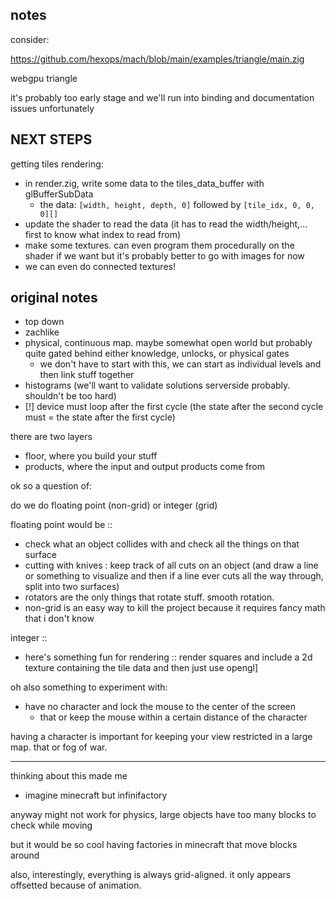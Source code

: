 ## notes

consider:

https://github.com/hexops/mach/blob/main/examples/triangle/main.zig

webgpu triangle

it's probably too early stage and we'll run into binding and documentation issues unfortunately

## NEXT STEPS

getting tiles rendering:

- in render.zig, write some data to the tiles_data_buffer with glBufferSubData
   - the data: `[width, height, depth, 0]` followed by `[tile_idx, 0, 0, 0][]`
- update the shader to read the data (it has to read the width/height,… first to know what index to read from)
- make some textures. can even program them procedurally on the shader if we want but
  it's probably better to go with images for now
- we can even do connected textures!


## original notes

- top down
- zachlike
- physical, continuous map. maybe somewhat open world but probably quite gated
  behind either knowledge, unlocks, or physical gates
  - we don't have to start with this, we can start as individual levels and then link stuff
     together
- histograms (we'll want to validate solutions serverside probably. shouldn't be too hard)
- [!] device must loop after the first cycle (the state after the second cycle must = the
  state after the first cycle)

there are two layers

- floor, where you build your stuff
- products, where the input and output products come from

ok so a question of:

do we do floating point (non-grid) or integer (grid)

floating point would be ::

- check what an object collides with and check all the things on that surface
- cutting with knives : keep track of all cuts on an object (and draw a line or something
  to visualize and then if a line ever cuts all the way through, split into two surfaces)
- rotators are the only things that rotate stuff. smooth rotation.
- non-grid is an easy way to kill the project because it requires fancy math that i don't know

integer ::

- here's something fun for rendering :: render squares and include a 2d texture containing
  the tile data and then just use opengl]

oh also something to experiment with:

- have no character and lock the mouse to the center of the screen
  - that or keep the mouse within a certain distance of the character

having a character is important for keeping your view restricted in a large map. that or fog of
war.

---

thinking about this made me

- imagine minecraft but infinifactory

anyway might not work for physics, large objects have too many blocks to check while moving

but it would be so cool having factories in minecraft that move blocks around

also, interestingly, everything is always grid-aligned. it only appears offsetted because of
animation.